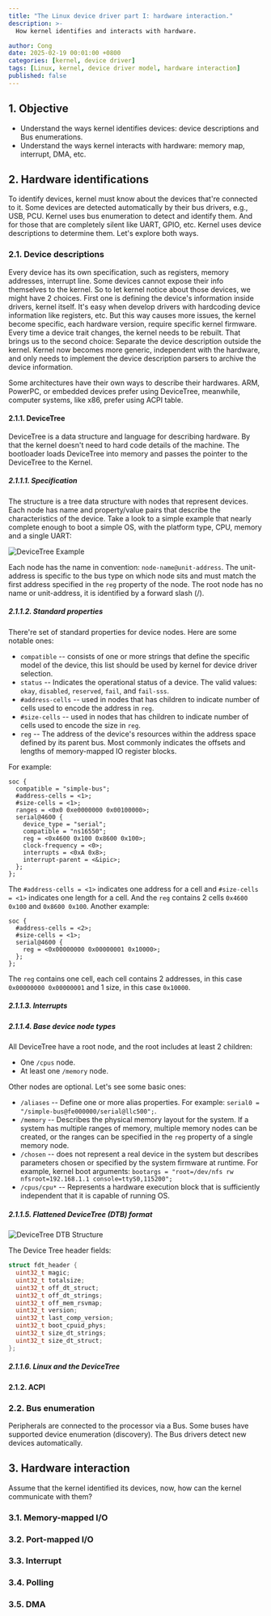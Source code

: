 ```yaml
---
title: "The Linux device driver part I: hardware interaction."
description: >-
  How kernel identifies and interacts with hardware.

author: Cong
date: 2025-02-19 00:01:00 +0800
categories: [kernel, device driver]
tags: [Linux, kernel, device driver model, hardware interaction]
published: false
---
```


## 1. Objective

- Understand the ways kernel identifies devices: device descriptions and Bus enumerations.
- Understand the ways kernel interacts with hardware: memory map, interrupt, DMA, etc.

## 2. Hardware identifications

To identify devices, kernel must know about the devices that're connected to it. Some devices are detected automatically by their bus drivers, e.g., USB, PCU. Kernel uses bus enumeration to detect and identify them. And for those that are completely silent like UART, GPIO, etc. Kernel uses device descriptions to determine them. Let's explore both ways.

### 2.1. Device descriptions

Every device has its own specification, such as registers, memory addresses, interrupt line. Some devices cannot expose their info themselves to the kernel. So to let kernel notice about those devices, we might have 2 choices. First one is defining the device's information inside drivers, kernel itself. It's easy when develop drivers with hardcoding device information like registers, etc. But this way causes more issues, the kernel become specific, each hardware version, require specific kernel firmware. Every time a device trait changes, the kernel needs to be rebuilt. That brings us to the second choice: Separate the device description outside the kernel. Kernel now becomes more generic, independent with the hardware, and only needs to implement the device description parsers to archive the device information.

Some architectures have their own ways to describe their hardwares. ARM, PowerPC, or embedded devices prefer using DeviceTree, meanwhile, computer systems, like x86, prefer using ACPI table.

#### 2.1.1. DeviceTree

DeviceTree is a data structure and language for describing hardware. By that the kernel doesn't need to hard code details of the machine. The bootloader loads DeviceTree into memory and passes the pointer to the DeviceTree to the Kernel.

##### 2.1.1.1. Specification

The structure is a tree data structure with nodes that represent devices. Each node has name and property/value pairs that describe the characteristics of the device. Take a look to a simple example that nearly complete enough to boot a simple OS, with the platform type, CPU, memory and a single UART:

![DeviceTree Example](assets/img/devicetree_example.png)

Each node has the name in convention: `node-name@unit-address`. The unit-address is specific to the bus type on which node sits and must match  the first address specified in the `reg` property of the node. The root node has no name or unit-address, it is identified by a forward slash (/).

##### 2.1.1.2. Standard properties

There're set of standard properties for device nodes. Here are some notable ones:

- `compatible` -- consists of one or more strings that define the specific model of the device, this list should be used by kernel for device driver selection.
- `status` -- Indicates the operational status of a device. The valid values: `okay`, `disabled`, `reserved`, `fail`, and `fail-sss`.
- `#address-cells` -- used in nodes that has children to indicate number of cells used to encode the address in `reg`.
- `#size-cells` -- used in nodes that has children to indicate number of cells used to encode the size in `reg`.
- `reg` -- The address of the device's resources within the address space defined by its parent bus. Most commonly indicates the offsets and lengths of memory-mapped IO register blocks.

For example:

```text
soc { 
  compatible = "simple-bus";
  #address-cells = <1>;
  #size-cells = <1>;
  ranges = <0x0 0xe0000000 0x00100000>;
  serial@4600 {
    device_type = "serial";
    compatible = "ns16550";
    reg = <0x4600 0x100 0x8600 0x100>;
    clock-frequency = <0>;
    interrupts = <0xA 0x8>;
    interrupt-parent = <&ipic>; 
  }; 
};
```

The `#address-cells = <1>` indicates one address for a cell and `#size-cells = <1>` indicates one length for a cell. And the `reg` contains 2 cells `0x4600 0x100` and `0x8600 0x100`. Another example:


```text
soc { 
  #address-cells = <2>;
  #size-cells = <1>;
  serial@4600 {
    reg = <0x00000000 0x00000001 0x10000>;
  }; 
};
```

The `reg` contains one cell, each cell contains 2 addresses, in this case `0x00000000 0x00000001` and 1 size, in this case `0x10000`.

##### 2.1.1.3. Interrupts

##### 2.1.1.4. Base device node types

All DeviceTree have a root node, and the root includes at least 2 children:

- One `/cpus` node.
- At least one `/memory` node.

Other nodes are optional. Let's see some basic ones:

- `/aliases` -- Define one or more alias properties. For example: `serial0 = "/simple-bus@fe000000/serial@llc500";`.
- `/memory` -- Describes the physical memory layout for the system. If a system has multiple ranges of memory, multiple memory nodes can be created, or the ranges can be specified in the `reg` property of a single memory node.
- `/chosen` -- does not represent a real device in the system but describes parameters chosen or specified by the system firmware at runtime. For example, kernel boot arguments: `bootargs = "root=/dev/nfs rw nfsroot=192.168.1.1 console=ttyS0,115200";`
- `/cpus/cpu*` -- Represents a hardware execution block that is sufficiently independent that it is capable of running OS.

##### 2.1.1.5. Flattened DeviceTree (DTB) format

![DeviceTree DTB Structure](assets/img/devicetree_dtb_structure.png)

The Device Tree header fields:

```c
struct fdt_header { 
  uint32_t magic;
  uint32_t totalsize;
  uint32_t off_dt_struct;
  uint32_t off_dt_strings;
  uint32_t off_mem_rsvmap;
  uint32_t version;
  uint32_t last_comp_version;
  uint32_t boot_cpuid_phys;
  uint32_t size_dt_strings;
  uint32_t size_dt_struct;
};
```

##### 2.1.1.6. Linux and the DeviceTree

#### 2.1.2. ACPI

### 2.2. Bus enumeration

Peripherals are connected to the processor via a Bus. Some buses have supported device enumeration (discovery). The Bus drivers detect new devices automatically.

## 3. Hardware interaction

Assume that the kernel identified its devices, now, how can the kernel communicate with them?

### 3.1. Memory-mapped I/O

### 3.2. Port-mapped I/O

### 3.3. Interrupt

### 3.4. Polling

### 3.5. DMA
